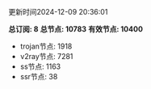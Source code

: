 更新时间2024-12-09 20:36:01

**总订阅: 8**
**总节点: 10783**
**有效节点: 10400**
- trojan节点: 1918
- v2ray节点: 7281
- ss节点: 1163
- ssr节点: 38
